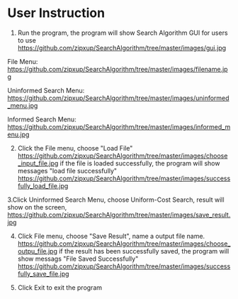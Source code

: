# User Instruction

1. Run the program, the program will show Search Algorithm GUI for users to use
  https://github.com/zipxup/SearchAlgorithm/tree/master/images/gui.jpg
  
  File Menu: https://github.com/zipxup/SearchAlgorithm/tree/master/images/filename.jpg
  
  Uninformed Search Menu: https://github.com/zipxup/SearchAlgorithm/tree/master/images/uninformed_menu.jpg
  
  Informed Search Menu:  https://github.com/zipxup/SearchAlgorithm/tree/master/images/informed_menu.jpg

2. Click the File menu, choose "Load File"
   https://github.com/zipxup/SearchAlgorithm/tree/master/images/choose_input_file.jpg
  if the file is loaded successfully, the program will show messages "load file successfully"
  https://github.com/zipxup/SearchAlgorithm/tree/master/images/successfully_load_file.jpg

3.Click Uninformed Search Menu, choose Uniform-Cost Search,
   result will show on the screen,
   https://github.com/zipxup/SearchAlgorithm/tree/master/images/save_result.jpg
   
4. Click File menu, choose "Save Result", name a output file name.
   https://github.com/zipxup/SearchAlgorithm/tree/master/images/choose_outpu_file.jpg
   if the result has been successfully saved, the program will show messags "File Saved Successfully"
   https://github.com/zipxup/SearchAlgorithm/tree/master/images/successfully_save_file.jpg
   
5. Click Exit to exit the program
     
